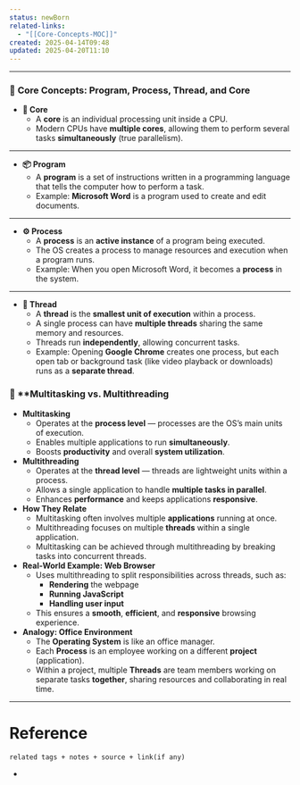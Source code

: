 ```yaml
---
status: newBorn
related-links:
  - "[[Core-Concepts-MOC]]"
created: 2025-04-14T09:48
updated: 2025-04-20T11:10
---
```

---


### 🧠 **Core Concepts: Program, Process, Thread, and Core**

- **🧩 Core**
    - A **core** is an individual processing unit inside a CPU.
    - Modern CPUs have **multiple cores**, allowing them to perform several tasks **simultaneously** (true parallelism).

---

- **📦 Program**
    - A **program** is a set of instructions written in a programming language that tells the computer how to perform a task.
    - Example: **Microsoft Word** is a program used to create and edit documents.

---

- **⚙️ Process**
    - A **process** is an **active instance** of a program being executed.
    - The OS creates a process to manage resources and execution when a program runs.
    - Example: When you open Microsoft Word, it becomes a **process** in the system.

---

- **🧵 Thread**
    - A **thread** is the **smallest unit of execution** within a process.
    - A single process can have **multiple threads** sharing the same memory and resources.
    - Threads run **independently**, allowing concurrent tasks.
    - Example: Opening **Google Chrome** creates one process, but each open tab or background task (like video playback or downloads) runs as a **separate thread**.


### 🔄 **Multitasking vs. Multithreading

- **Multitasking**
    - Operates at the **process level** — processes are the OS’s main units of execution.
    - Enables multiple applications to run **simultaneously**.
    - Boosts **productivity** and overall **system utilization**.
- **Multithreading**
    - Operates at the **thread level** — threads are lightweight units within a process.
    - Allows a single application to handle **multiple tasks in parallel**.
    - Enhances **performance** and keeps applications **responsive**.
- **How They Relate**
    - Multitasking often involves multiple **applications** running at once.
    - Multithreading focuses on multiple **threads** within a single application.
    - Multitasking can be achieved through multithreading by breaking tasks into concurrent threads.
- **Real-World Example: Web Browser**
    - Uses multithreading to split responsibilities across threads, such as:
        - **Rendering** the webpage
        - **Running JavaScript**
        - **Handling user input**
    - This ensures a **smooth**, **efficient**, and **responsive** browsing experience.
- **Analogy: Office Environment**
    - The **Operating System** is like an office manager.
    - Each **Process** is an employee working on a different **project** (application).
    - Within a project, multiple **Threads** are team members working on separate tasks **together**, sharing resources and collaborating in real time.

---


# Reference
`related tags + notes + source + link(if any)`
 

- 